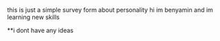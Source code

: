 this is just a simple survey form about personality
hi im benyamin and im learning new skills

\*\*i dont have any ideas
